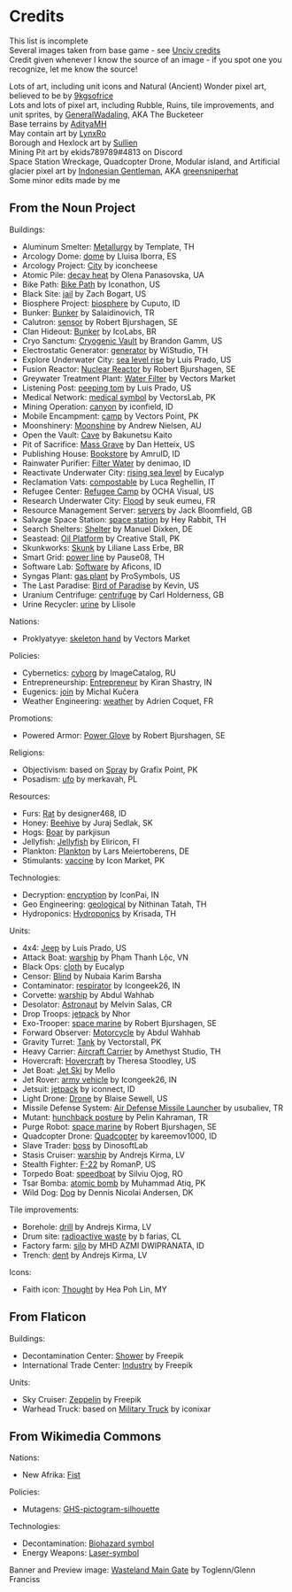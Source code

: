 # Credits

This list is incomplete<br>
Several images taken from base game - see [Unciv credits](https://github.com/yairm210/Unciv/blob/master/docs/Credits.md)<br>
Credit given whenever I know the source of an image - if you spot one you recognize, let me know the source!

Lots of art, including unit icons and Natural (Ancient) Wonder pixel art, believed to be by [9kgsofrice](https://github.com/9kgsofrice)<br>
Lots and lots of pixel art, including Rubble, Ruins, tile improvements, and unit sprites, by [GeneralWadaling](https://github.com/GeneralWadaling), AKA The Bucketeer<br>
Base terrains by [AdityaMH](https://github.com/AdityaMH)<br>
May contain art by [LynxRo](https://github.com/lynxro)<br>
Borough and Hexlock art by [Sullien](https://github.com/Sullien)<br>
Mining Pit art by ekids789789#4813 on Discord<br>
Space Station Wreckage, Quadcopter Drone, Modular island, and Artificial glacier pixel art by [Indonesian Gentleman](https://www.instagram.com/indonesian_gentleman_portfolio/), AKA [greensniperhat](https://www.fiverr.com/greensniperhat/draw-science-fiction-and-fantasy-stuff)<br>
Some minor edits made by me


## From the Noun Project

Buildings:
* Aluminum Smelter: [Metallurgy](https://thenounproject.com/icon/metallurgy-2078841/) by Template, TH
* Arcology Dome: [dome](https://thenounproject.com/term/dome/945836/) by Lluisa Iborra, ES
* Arcology Project: [City](https://thenounproject.com/term/city/2488561/) by iconcheese
* Atomic Pile: [decay heat](https://thenounproject.com/icon/decay-heat-3292204/) by Olena Panasovska, UA
* Bike Path: [Bike Path](https://thenounproject.com/icon/bike-path-6276/) by Iconathon, US
* Black Site: [jail](https://thenounproject.com/term/jail/2585095/) by Zach Bogart, US
* Biosphere Project: [biosphere](https://thenounproject.com/icon/biosphere-4146798/) by Cuputo, ID
* Bunker: [Bunker](https://thenounproject.com/icon/bunker-1189654/) by Salaidinovich, TR
* Calutron: [sensor](https://thenounproject.com/icon/sensor-4110877/) by Robert Bjurshagen, SE
* Clan Hideout: [Bunker](https://thenounproject.com/icon/bunker-2972283/) by IcoLabs, BR
* Cryo Sanctum: [Cryogenic Vault](https://thenounproject.com/icon/cryogenic-vault-115036/) by Brandon Gamm, US
* Electrostatic Generator: [generator](https://thenounproject.com/icon/generator-4308223/) by WiStudio, TH
* Explore Underwater City: [sea level rise](https://thenounproject.com/icon/sea-level-rise-200223/) by Luis Prado, US
* Fusion Reactor: [Nuclear Reactor](https://thenounproject.com/term/nuclear-reactor/4110972/) by Robert Bjurshagen, SE
* Greywater Treatment Plant: [Water Filter](https://thenounproject.com/icon/water-filter-1929073/) by Vectors Market
* Listening Post: [peeping tom](https://thenounproject.com/term/peeping-tom/38344/) by Luis Prado, US
* Medical Network: [medical symbol](https://thenounproject.com/icon/medical-symbol-4224166/) by VectorsLab, PK
* Mining Operation: [canyon](https://thenounproject.com/icon/canyon-3005193/) by iconfield, ID
* Mobile Encampment: [camp](https://thenounproject.com/icon/camp-3242188/) by Vectors Point, PK
* Moonshinery: [Moonshine](https://thenounproject.com/icon/moonshine-1923/) by Andrew Nielsen, AU
* Open the Vault: [Cave](https://thenounproject.com/icon/cave-1842205/) by Bakunetsu Kaito
* Pit of Sacrifice: [Mass Grave](https://thenounproject.com/icon/mass-grave-75126/) by Dan Hetteix, US
* Publishing House: [Bookstore](https://thenounproject.com/icon/bookstore-3658621/) by AmruID, ID
* Rainwater Purifier: [Filter Water](https://thenounproject.com/icon/filter-water-3923269/) by denimao, ID
* Reactivate Underwater City: [rising sea level](https://thenounproject.com/icon/rising-sea-level-4197935/) by Eucalyp
* Reclamation Vats: [compostable](https://thenounproject.com/icon/compostable-107010/) by Luca Reghellin, IT
* Refugee Center: [Refugee Camp](https://thenounproject.com/icon/refugee-camp-2120771/) by OCHA Visual, US
* Research Underwater City: [Flood](https://thenounproject.com/icon/flood-159584/) by seuk eumeu, FR
* Resource Management Server: [servers](https://thenounproject.com/icon/servers-4668166/) by Jack Bloomfield, GB
* Salvage Space Station: [space station](https://thenounproject.com/icon/space-station-3572432/) by Hey Rabbit, TH
* Search Shelters: [Shelter](https://thenounproject.com/icon/shelter-934966/) by Manuel Dixken, DE
* Seastead: [Oil Platform](https://thenounproject.com/term/oil-platform/175820/) by Creative Stall, PK
* Skunkworks: [Skunk](https://thenounproject.com/icon/skunk-570430/) by Liliane Lass Erbe, BR
* Smart Grid: [power line](https://thenounproject.com/icon/power-line-1832965/) by Pause08, TH
* Software Lab: [Software](https://thenounproject.com/icon/software-2882603/) by Aficons, ID
* Syngas Plant: [gas plant](https://thenounproject.com/icon/gas-plant-1970746/) by ProSymbols, US
* The Last Paradise: [Bird of Paradise](https://thenounproject.com/icon/bird-of-paradise-3890707/) by Kevin, US
* Uranium Centrifuge: [centrifuge](https://thenounproject.com/icon/centrifuge-3771162/) by Carl Holderness, GB
* Urine Recycler: [urine](https://thenounproject.com/term/urine/3650621/) by Llisole 

Nations:
* Proklyatyye: [skeleton hand](https://thenounproject.com/icon/skeleton-hand-2108458/) by Vectors Market

Policies:
* Cybernetics: [cyborg](https://thenounproject.com/icon/cyborg-406675/) by ImageCatalog, RU
* Entrepreneurship: [Entrepreneur](https://thenounproject.com/term/entrepreneur/2338644/) by Kiran Shastry, IN
* Eugenics: [join](https://thenounproject.com/icon/join-295758/) by Michal Kučera
* Weather Engineering: [weather](https://thenounproject.com/icon/weather-3203994/) by Adrien Coquet, FR

Promotions:
* Powered Armor: [Power Glove](https://thenounproject.com/icon/power-glove-118878/) by Robert Bjurshagen, SE

Religions:
* Objectivism: based on [Spray](https://thenounproject.com/icon/spray-2975166/) by Grafix Point, PK
* Posadism: [ufo](https://thenounproject.com/icon/ufo-1903713/) by merkavah, PL

Resources:
* Furs: [Rat](https://thenounproject.com/icon/rat-2193355/) by designer468, ID
* Honey: [Beehive](https://thenounproject.com/icon/beehive-727898/) by Juraj Sedlak, SK
* Hogs: [Boar](https://thenounproject.com/icon/boar-931007/) by parkjisun
* Jellyfish: [Jellyfish](https://thenounproject.com/term/jellyfish/53744/) by Eliricon, FI
* Plankton: [Plankton](https://thenounproject.com/icon/plankton-3926460/) by Lars Meiertoberens, DE
* Stimulants: [vaccine](https://thenounproject.com/icon/vaccine-5392925/) by Icon Market, PK

Technologies:
* Decryption: [encryption](https://thenounproject.com/icon/encryption-3627994/) by IconPai, IN
* Geo Engineering: [geological](https://thenounproject.com/term/geological/2631469/) by Nithinan Tatah, TH
* Hydroponics: [Hydroponics](https://thenounproject.com/icon/hydroponics-83408/) by Krisada, TH

Units:
* 4x4: [Jeep](https://thenounproject.com/icon/jeep-2648/) by Luis Prado, US
* Attack Boat: [warship](https://thenounproject.com/icon/warship-2507030/) by Phạm Thanh Lộc, VN
* Black Ops: [cloth](https://thenounproject.com/icon/cloth-1948963/) by Eucalyp
* Censor: [Blind](https://thenounproject.com/icon/blind-2139794/) by Nubaia Karim Barsha
* Contaminator: [respirator](https://thenounproject.com/icon/respirator-4018346/) by Icongeek26, IN
* Corvette: [warship](https://thenounproject.com/term/warship/1806952/) by Abdul Wahhab
* Desolator: [Astronaut](https://thenounproject.com/icon/astronaut-3402350/) by Melvin Salas, CR
* Drop Troops: [jetpack](https://thenounproject.com/icon/jetpack-3394735/) by Nhor
* Exo-Trooper: [space marine](https://thenounproject.com/icon/space-marine-118870/) by Robert Bjurshagen, SE 
* Forward Observer: [Motorcycle](https://thenounproject.com/icon/motorcycle-1578797/) by Abdul Wahhab
* Gravity Turret: [Tank](https://thenounproject.com/icon/tank-3679624/) by Vectorstall, PK
* Heavy Carrier: [Aircraft Carrier](https://thenounproject.com/icon/aircraft-carrier-4133107/) by Amethyst Studio, TH
* Hovercraft: [Hovercraft](https://thenounproject.com/icon/hovercraft-30739/) by Theresa Stoodley, US
* Jet Boat: [Jet Ski](https://thenounproject.com/term/jet-ski/1676951/) by Mello
* Jet Rover: [army vehicle](https://thenounproject.com/icon/army-vehicle-4080546/) by Icongeek26, IN
* Jetsuit: [jetpack](https://thenounproject.com/icon/jetpack-3529977/) by iconnect, ID
* Light Drone: [Drone](https://thenounproject.com/icon/drone-32876/) by Blaise Sewell, US
* Missile Defense System: [Air Defense Missile Launcher](https://thenounproject.com/icon/air-defense-missile-launcher-1189656/) by usubaliev, TR
* Mutant: [hunchback posture](https://thenounproject.com/icon/hunchback-posture-3666455/) by Pelin Kahraman, TR
* Purge Robot: [space marine](https://thenounproject.com/icon/space-marine-118882/) by Robert Bjurshagen, SE 
* Quadcopter Drone: [Quadcopter](https://thenounproject.com/icon/quadcopter-2003189/) by kareemov1000, ID
* Slave Trader: [boss](https://thenounproject.com/icon/boss-990401/) by DinosoftLab
* Stasis Cruiser: [warship](https://thenounproject.com/icon/warship-3863470/) by Andrejs Kirma, LV
* Stealth Fighter: [F-22](https://thenounproject.com/icon/f-22-751638/) by RomanP, US
* Torpedo Boat: [speedboat](https://thenounproject.com/icon/speedboat-2713601/) by Silviu Ojog, RO
* Tsar Bomba: [atomic bomb](https://thenounproject.com/icon/atomic-bomb-4991299/) by Muhammad Atiq, PK
* Wild Dog: [Dog](https://thenounproject.com/icon/dog-180819/) by Dennis Nicolai Andersen, DK

Tile improvements:
* Borehole: [drill](https://thenounproject.com/icon/drill-1132331/) by Andrejs Kirma, LV
* Drum site: [radioactive waste](https://thenounproject.com/icon/radioactive-waste-1086494/) by b farias, CL
* Factory farm: [silo](https://thenounproject.com/icon/silo-2860577/) by MHD AZMI DWIPRANATA, ID
* Trench: [dent](https://thenounproject.com/icon/dent-3355848/) by Andrejs Kirma, LV

Icons:
* Faith icon: [Thought](https://thenounproject.com/term/thought/608383/) by Hea Poh Lin, MY 


## From Flaticon

Buildings:
* Decontamination Center: [Shower](https://www.flaticon.com/free-icon/shower_9654790) by Freepik
* International Trade Center: [Industry](https://www.flaticon.com/free-icon/industry_48566) by Freepik

Units:
* Sky Cruiser: [Zeppelin](https://www.flaticon.com/free-icon/zeppelin_2073258) by Freepik
* Warhead Truck: based on [Military Truck](https://www.flaticon.com/free-icon/military-truck_3939694) by iconixar


## From Wikimedia Commons

Nations:
* New Afrika: [Fist](https://commons.wikimedia.org/wiki/File:Fist.png)

Policies:
* Mutagens: [GHS-pictogram-silhouette](https://commons.wikimedia.org/wiki/File:GHS-pictogram-silhouette.svg)

Technologies:
* Decontamination: [Biohazard symbol](https://commons.wikimedia.org/wiki/File:Biohazard_symbol.svg)
* Energy Weapons: [Laser-symbol](https://commons.wikimedia.org/wiki/File:Laser-symbol.svg)

Banner and Preview image: [Wasteland Main Gate](https://commons.wikimedia.org/wiki/File:Wasteland_Main_Gate.jpg) by Toglenn/Glenn Franciss